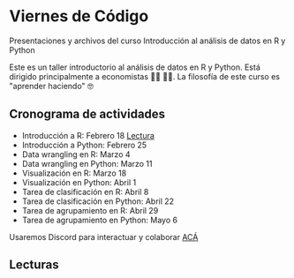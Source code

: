 # Viernes de Código 


Presentaciones y archivos del curso Introducción al análisis de datos en R y Python

Este es un taller introductorio al análisis de datos en R y Python. Está dirigido principalmente a economistas :woman_technologist: :man_technologist:. La filosofía de este curso es "aprender haciendo" :nerd_face:



## Cronograma de actividades

- Introducción a R: Febrero 18 [Lectura](https://raw.githack.com/caribe-en-datos/viernes_code/main/Sesiones/01-intro_R.html)
- Introducción a Python: Febrero 25
- Data wrangling en R: Marzo 4
- Data wrangling en Python: Marzo 11
- Visualización en R: Marzo 18
- Visualización en Python: Abril 1
- Tarea de clasificación en R: Abril 8
- Tarea de clasificación en Python: Abril 22
- Tarea de agrupamiento en R: Abril 29
- Tarea de agrupamiento en Python: Mayo 6

Usaremos Discord para interactuar y colaborar [ACÁ](https://discord.gg/ccHyeFvD7g)


## Lecturas

